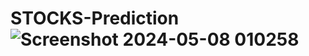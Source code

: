 # STOCKS-Prediction![Screenshot 2024-05-08 010258](https://github.com/praxton74/STOCKS-Prediction/assets/94388365/d6983f0a-68f1-4142-b918-4cae0315db6c)
